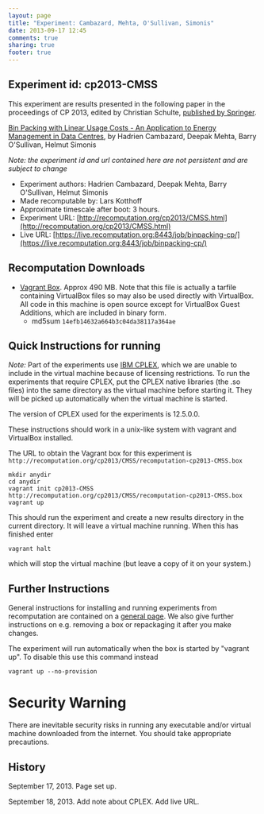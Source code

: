 ```yaml
---
layout: page
title: "Experiment: Cambazard, Mehta, O'Sullivan, Simonis"
date: 2013-09-17 12:45
comments: true
sharing: true
footer: true
---
```


## Experiment id: cp2013-CMSS 

This experiment are results presented in the following paper in the proceedings of CP 2013, edited by Christian Schulte,
[published by Springer](https://www.springer.com/computer/theoretical+computer+science/book/978-3-642-40626-3).

[Bin Packing with Linear Usage Costs - An Application to Energy Management in Data Centres](http://link.springer.com/chapter/10.1007/978-3-642-40627-0_7),
by 
Hadrien Cambazard, Deepak Mehta, Barry O'Sullivan, Helmut Simonis


*Note: the experiment id and url contained here are not persistent and are subject to change*

* Experiment authors: 
Hadrien Cambazard, Deepak Mehta, Barry O'Sullivan, Helmut Simonis
* Made recomputable by: Lars Kotthoff
* Approximate timescale after boot: 3 hours.
* Experiment URL: [http://recomputation.org/cp2013/CMSS.html](http://recomputation.org/cp2013/CMSS.html)
* Live URL: [https://live.recomputation.org:8443/job/binpacking-cp/](https://live.recomputation.org:8443/job/binpacking-cp/)

## Recomputation Downloads

* [Vagrant Box](CMSS/recomputation-cp2013-CMSS.box). Approx 490 MB. 
Note that this file is actually a tarfile containing VirtualBox files so may also be used directly with VirtualBox.  All code in this machine is open source except for VirtualBox Guest Additions, which are included in binary form.  
    * md5sum `14efb14632a664b3c04da38117a364ae`

## Quick Instructions for running 

*Note:* Part of the experiments use [IBM CPLEX](http://www-01.ibm.com/software/commerce/optimization/cplex-optimizer/), which we are unable to include in the virtual machine because of licensing restrictions. To run the experiments that require CPLEX, put the CPLEX native libraries (the .so files) into the same directory as the virtual machine before starting it. They will be picked up automatically when the virtual machine is started.

The version of CPLEX used for the experiments is 12.5.0.0.

These instructions should work in a unix-like system with vagrant and VirtualBox installed.
    
The URL to obtain the Vagrant box for this experiment is 
`http://recomputation.org/cp2013/CMSS/recomputation-cp2013-CMSS.box`

    mkdir anydir
    cd anydir
    vagrant init cp2013-CMSS http://recomputation.org/cp2013/CMSS/recomputation-cp2013-CMSS.box
    vagrant up
   
This should run the experiment and create a new results directory in the current directory. 
It will leave a virtual machine running.  When this has finished enter

    vagrant halt

which will stop the virtual machine (but leave a copy of it on your system.)
     
## Further Instructions 

General instructions for installing and running experiments from recomputation are contained on a [general page](general_instructions.html). We also give further instructions on e.g. removing a box or repackaging it after you make changes.

The experiment will run automatically when the box is started by "vagrant up".  To disable this use this command instead 

    vagrant up --no-provision

# Security Warning

There are inevitable security risks in running any executable and/or virtual machine downloaded from the internet. You should take appropriate precautions.

## History

September 17, 2013.  Page set up.

September 18, 2013. Add note about CPLEX. Add live URL.


